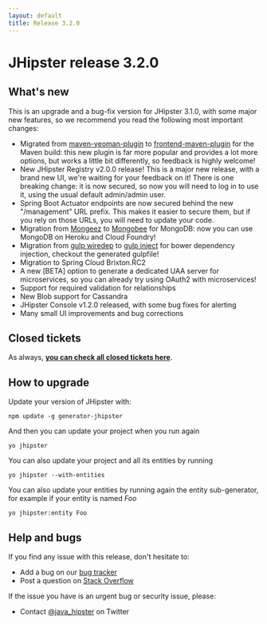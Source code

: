 ```yaml
---
layout: default
title: Release 3.2.0
---
```


JHipster release 3.2.0
==================

What's new
----------

This is an upgrade and a bug-fix version for JHipster 3.1.0, with some major new features, so we recommend you read the following most important changes:

- Migrated from [maven-yeoman-plugin](https://github.com/trecloux/yeoman-maven-plugin) to [frontend-maven-plugin](https://github.com/eirslett/frontend-maven-plugin) for the Maven build: this new plugin is far more popular and provides a lot more options, but works a little bit differently, so feedback is highly welcome!
- New JHipster Registry v2.0.0 release! This is a major new release, with a brand new UI, we're waiting for your feedback on it! There is one breaking change: it is now secured, so now you will need to log in to use it, using the usual default admin/admin user.
- Spring Boot Actuator endpoints are now secured behind the new "/management" URL prefix. This makes it easier to secure them, but if you rely on those URLs, you will need to update your code.
- Migration from [Mongeez](https://github.com/mongeez/mongeez) to [Mongobee](https://github.com/mongobee/mongobee) for MongoDB: now you can use MongoDB on Heroku and Cloud Foundry!
- Migration from [gulp wiredep](https://github.com/taptapship/wiredep) to [gulp inject](https://github.com/klei/gulp-inject) for bower dependency injection, checkout the generated gulpfile!
- Migration to Spring Cloud Brixton.RC2
- A new [BETA] option to generate a dedicated UAA server for microservices, so you can already try using OAuth2 with microservices!
- Support for required validation for relationships
- New Blob support for Cassandra
- JHipster Console v1.2.0 released, with some bug fixes for alerting
- Many small UI improvements and bug corrections

<!--googleoff: index-->
Closed tickets
------------
As always, __[you can check all closed tickets here](https://github.com/jhipster/generator-jhipster/issues?q=milestone%3A3.2.0+is%3Aclosed)__.

How to upgrade
------------

Update your version of JHipster with:

```
npm update -g generator-jhipster
```

And then you can update your project when you run again

```
yo jhipster
```

You can also update your project and all its entities by running

```
yo jhipster --with-entities
```

You can also update your entities by running again the entity sub-generator, for example if your entity is named _Foo_

```
yo jhipster:entity Foo
```

Help and bugs
--------------

If you find any issue with this release, don't hesitate to:

- Add a bug on our [bug tracker](https://github.com/jhipster/generator-jhipster/issues?state=open)
- Post a question on [Stack Overflow](http://stackoverflow.com/tags/jhipster/info)

If the issue you have is an urgent bug or security issue, please:

- Contact [@java_hipster](https://twitter.com/java_hipster) on Twitter
